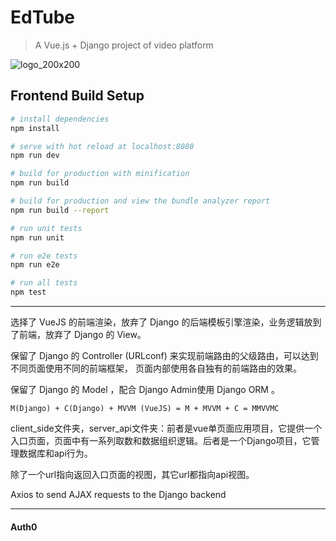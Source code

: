 # EdTube

> A Vue.js + Django project of video platform

![logo_200x200](https://i.loli.net/2020/12/23/jUCBcufs2H4bgZY.png)

## Frontend Build Setup

``` bash
# install dependencies
npm install

# serve with hot reload at localhost:8080
npm run dev

# build for production with minification
npm run build

# build for production and view the bundle analyzer report
npm run build --report

# run unit tests
npm run unit

# run e2e tests
npm run e2e

# run all tests
npm test
```

---

选择了 VueJS 的前端渲染，放弃了 Django 的后端模板引擎渲染，业务逻辑放到了前端，放弃了 Django 的 View。

保留了 Django 的 Controller (URLconf) 来实现前端路由的父级路由，可以达到不同页面使用不同的前端框架， 页面内部使用各自独有的前端路由的效果。

保留了 Django 的 Model ，配合 Django Admin使用 Django ORM 。

```
M(Django) + C(Django) + MVVM (VueJS) = M + MVVM + C = MMVVMC
```



client_side文件夹，server_api文件夹：前者是vue单页面应用项目，它提供一个入口页面，页面中有一系列取数和数据组织逻辑。后者是一个Django项目，它管理数据库和api行为。

除了一个url指向返回入口页面的视图，其它url都指向api视图。



Axios to send AJAX requests to the Django backend

---

#### Auth0



